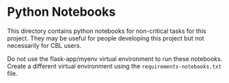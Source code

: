 # Python Notebooks

This directory contains python notebooks for non-critical tasks for this project. They may be useful for people developing this project but not necessarily for CBL users.

Do not use the flask-app/myenv virtual environment to run these notebooks. Create a different virtual environment using the `requirements-notebooks.txt` file.
